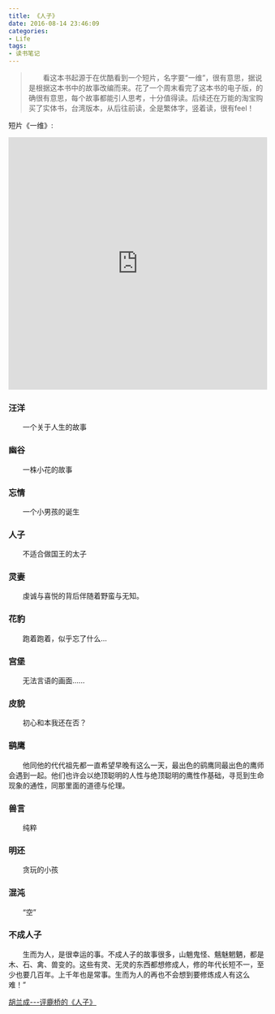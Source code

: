 ```yaml
---
title: 《人子》
date: 2016-08-14 23:46:09
categories:
- Life
tags:
- 读书笔记
---
```


> &emsp;&emsp;看这本书起源于在优酷看到一个短片，名字要“一维”，很有意思，据说是根据这本书中的故事改编而来。花了一个周末看完了这本书的电子版，的确很有意思，每个故事都能引人思考，十分值得读。后续还在万能的淘宝购买了实体书，台湾版本，从后往前读，全是繁体字，竖着读，很有feel！  

 短片《一维》:
<iframe height=498 width=510 src="http://player.youku.com/embed/XNTk1Nzg4MzEy" frameborder=0 allowfullscreen></iframe>


### 汪洋  
&emsp;&emsp;一个关于人生的故事

### 幽谷
&emsp;&emsp;一株小花的故事

### 忘情
&emsp;&emsp;一个小男孩的诞生

### 人子
&emsp;&emsp;不适合做国王的太子

### 灵妻
&emsp;&emsp;虔诚与喜悦的背后伴随着野蛮与无知。

### 花豹
&emsp;&emsp;跑着跑着，似乎忘了什么...

### 宫堡
&emsp;&emsp;无法言语的画面......

### 皮貌
&emsp;&emsp;初心和本我还在否？

### 鹞鹰
&emsp;&emsp;他同他的代代祖先都一直希望早晚有这么一天，最出色的鹞鹰同最出色的鹰师会遇到一起。他们也许会以绝顶聪明的人性与绝顶聪明的鹰性作基础，寻觅到生命现象的通性，同那里面的道德与伦理。

### 兽言
&emsp;&emsp;纯粹

### 明还
&emsp;&emsp;贪玩的小孩

### 混沌
&emsp;&emsp;“空”

### 不成人子
&emsp;&emsp;生而为人，是很幸运的事。不成人子的故事很多，山魈鬼怪、魑魅魍魉，都是木、石、禽、兽变的。这些有灵、无灵的东西都想修成人，修的年代长短不一，至少也要几百年。上千年也是常事。生而为人的再也不会想到要修炼成人有这么难！”


<a href="https://book.douban.com/review/5552822/">胡兰成---评鹿桥的《人子》</a>
